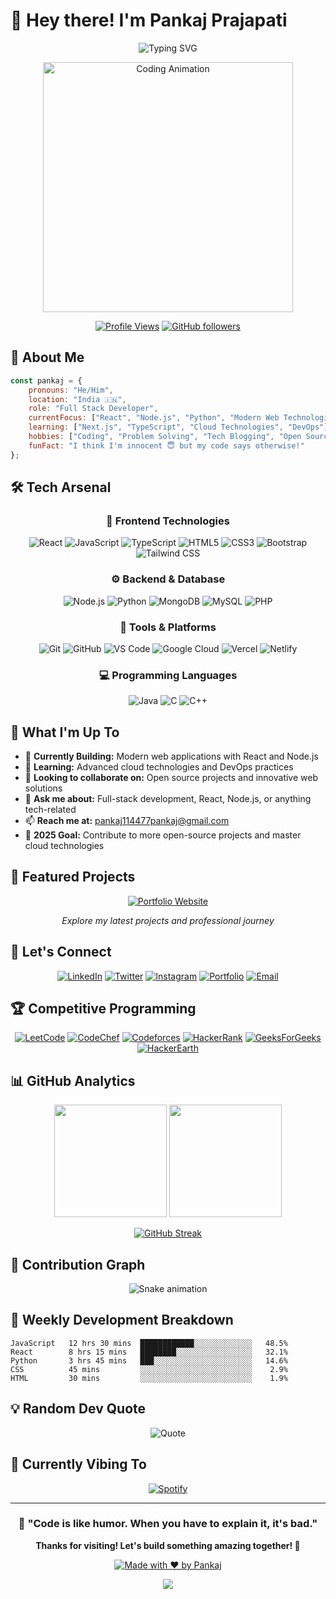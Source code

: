 # 👋 Hey there! I'm **Pankaj Prajapati**

<div align="center">
  
  ![Typing SVG](https://readme-typing-svg.herokuapp.com?font=Fira+Code&size=24&duration=3000&pause=1000&color=00D8FF&center=true&vCenter=true&width=600&lines=Full+Stack+Developer+%F0%9F%9A%80;React+%7C+Node.js+%7C+Python+Expert;Building+Amazing+Web+Experiences;Always+Learning+New+Technologies!)

  <img src="https://media.giphy.com/media/qgQUggAC3Pfv687qPC/giphy.gif" width="400" alt="Coding Animation"/>
  
  [![Profile Views](https://komarev.com/ghpvc/?username=pankaj143p&label=Profile%20Views&color=00d8ff&style=for-the-badge)](https://github.com/pankaj143p)
  [![GitHub followers](https://img.shields.io/github/followers/pankaj143p?label=Followers&style=for-the-badge&color=00d8ff)](https://github.com/pankaj143p)
  
</div>

## 🚀 About Me

```javascript
const pankaj = {
    pronouns: "He/Him",
    location: "India 🇮🇳",
    role: "Full Stack Developer",
    currentFocus: ["React", "Node.js", "Python", "Modern Web Technologies"],
    learning: ["Next.js", "TypeScript", "Cloud Technologies", "DevOps"],
    hobbies: ["Coding", "Problem Solving", "Tech Blogging", "Open Source"],
    funFact: "I think I'm innocent 😇 but my code says otherwise!"
};
```

## 🛠️ Tech Arsenal

<div align="center">

### 🎨 Frontend Technologies
![React](https://img.shields.io/badge/React-20232A?style=for-the-badge&logo=react&logoColor=61DAFB)
![JavaScript](https://img.shields.io/badge/JavaScript-323330?style=for-the-badge&logo=javascript&logoColor=F7DF1E)
![TypeScript](https://img.shields.io/badge/TypeScript-007ACC?style=for-the-badge&logo=typescript&logoColor=white)
![HTML5](https://img.shields.io/badge/HTML5-E34F26?style=for-the-badge&logo=html5&logoColor=white)
![CSS3](https://img.shields.io/badge/CSS3-1572B6?style=for-the-badge&logo=css3&logoColor=white)
![Bootstrap](https://img.shields.io/badge/Bootstrap-563D7C?style=for-the-badge&logo=bootstrap&logoColor=white)
![Tailwind CSS](https://img.shields.io/badge/Tailwind_CSS-38B2AC?style=for-the-badge&logo=tailwind-css&logoColor=white)

### ⚙️ Backend & Database
![Node.js](https://img.shields.io/badge/Node.js-339933?style=for-the-badge&logo=nodedotjs&logoColor=white)
![Python](https://img.shields.io/badge/Python-FFD43B?style=for-the-badge&logo=python&logoColor=blue)
![MongoDB](https://img.shields.io/badge/MongoDB-4EA94B?style=for-the-badge&logo=mongodb&logoColor=white)
![MySQL](https://img.shields.io/badge/MySQL-005C84?style=for-the-badge&logo=mysql&logoColor=white)
![PHP](https://img.shields.io/badge/PHP-777BB4?style=for-the-badge&logo=php&logoColor=white)

### 🔧 Tools & Platforms
![Git](https://img.shields.io/badge/Git-F05032?style=for-the-badge&logo=git&logoColor=white)
![GitHub](https://img.shields.io/badge/GitHub-100000?style=for-the-badge&logo=github&logoColor=white)
![VS Code](https://img.shields.io/badge/VS_Code-0078D4?style=for-the-badge&logo=visual%20studio%20code&logoColor=white)
![Google Cloud](https://img.shields.io/badge/Google_Cloud-4285F4?style=for-the-badge&logo=google-cloud&logoColor=white)
![Vercel](https://img.shields.io/badge/Vercel-000000?style=for-the-badge&logo=vercel&logoColor=white)
![Netlify](https://img.shields.io/badge/Netlify-00C7B7?style=for-the-badge&logo=netlify&logoColor=white)

### 💻 Programming Languages
![Java](https://img.shields.io/badge/Java-ED8B00?style=for-the-badge&logo=openjdk&logoColor=white)
![C](https://img.shields.io/badge/C-00599C?style=for-the-badge&logo=c&logoColor=white)
![C++](https://img.shields.io/badge/C++-00599C?style=for-the-badge&logo=cplusplus&logoColor=white)

</div>

## 🌟 What I'm Up To

- 🔭 **Currently Building:** Modern web applications with React and Node.js
- 🌱 **Learning:** Advanced cloud technologies and DevOps practices
- 👯 **Looking to collaborate on:** Open source projects and innovative web solutions
- 💬 **Ask me about:** Full-stack development, React, Node.js, or anything tech-related
- 📫 **Reach me at:** [pankaj114477pankaj@gmail.com](mailto:pankaj114477pankaj@gmail.com)
- 🎯 **2025 Goal:** Contribute to more open-source projects and master cloud technologies

## 🚀 Featured Projects

<div align="center">
  
  [![Portfolio Website](https://img.shields.io/badge/🌐_Portfolio_Website-Visit_Now-00d8ff?style=for-the-badge)](https://www.pankaj07.me/)
  
  *Explore my latest projects and professional journey*
  
</div>

## 🤝 Let's Connect

<div align="center">
  
  [![LinkedIn](https://img.shields.io/badge/LinkedIn-0077B5?style=for-the-badge&logo=linkedin&logoColor=white)](https://www.linkedin.com/in/pankaj-prajapati-7619bb226/)
  [![Twitter](https://img.shields.io/badge/Twitter-1DA1F2?style=for-the-badge&logo=twitter&logoColor=white)](https://twitter.com/pankaj07__)
  [![Instagram](https://img.shields.io/badge/Instagram-E4405F?style=for-the-badge&logo=instagram&logoColor=white)](https://www.instagram.com/pankaj07._/)
  [![Portfolio](https://img.shields.io/badge/Portfolio-000000?style=for-the-badge&logo=About.me&logoColor=white)](https://www.pankaj07.me/)
  [![Email](https://img.shields.io/badge/Email-D14836?style=for-the-badge&logo=gmail&logoColor=white)](mailto:pankaj114477pankaj@gmail.com)
  
</div>

## 🏆 Competitive Programming

<div align="center">
  
  [![LeetCode](https://img.shields.io/badge/-LeetCode-FFA116?style=for-the-badge&logo=LeetCode&logoColor=black)](https://leetcode.com/pankaj077/)
  [![CodeChef](https://img.shields.io/badge/-CodeChef-5B4638?style=for-the-badge&logo=CodeChef&logoColor=white)](https://www.codechef.com/users/pankaj143p)
  [![Codeforces](https://img.shields.io/badge/-Codeforces-445f9d?style=for-the-badge&logo=Codeforces&logoColor=white)](https://codeforces.com/profile/pankajp)
  [![HackerRank](https://img.shields.io/badge/-Hackerrank-2EC866?style=for-the-badge&logo=HackerRank&logoColor=white)](https://www.hackerrank.com/pankaj114477pan1)
  [![GeeksForGeeks](https://img.shields.io/badge/-GeeksforGeeks-0F9D58?style=for-the-badge&logo=GeeksforGeeks&logoColor=white)](https://auth.geeksforgeeks.org/user/pankaj07)
  [![HackerEarth](https://img.shields.io/badge/-HackerEarth-323754?style=for-the-badge&logo=HackerEarth&logoColor=white)](https://www.hackerearth.com/@pankaj2251)
  
</div>

## 📊 GitHub Analytics

<div align="center">
  
  <img height="180em" src="https://github-readme-stats-eight-theta.vercel.app/api?username=pankaj143p&show_icons=true&theme=algolia&include_all_commits=true&count_private=true"/>
  <img height="180em" src="https://github-readme-stats-eight-theta.vercel.app/api/top-langs/?username=pankaj143p&layout=compact&langs_count=8&theme=algolia"/>
  
</div>

<div align="center">
  
  [![GitHub Streak](https://github-readme-streak-stats.herokuapp.com/?user=pankaj143p&theme=algolia)](https://github.com/pankaj143p)
  
</div>

## 🐍 Contribution Graph

<div align="center">
  
  ![Snake animation](https://github.com/pankaj143p/pankaj143p/blob/output/github-contribution-grid-snake.svg)
  
</div>

## 🎯 Weekly Development Breakdown

<!--START_SECTION:waka-->
```text
JavaScript   12 hrs 30 mins  ████████████░░░░░░░░░░░░░   48.5%
React        8 hrs 15 mins   ████████░░░░░░░░░░░░░░░░░   32.1%
Python       3 hrs 45 mins   ███░░░░░░░░░░░░░░░░░░░░░░   14.6%
CSS          45 mins         ░░░░░░░░░░░░░░░░░░░░░░░░░    2.9%
HTML         30 mins         ░░░░░░░░░░░░░░░░░░░░░░░░░    1.9%
```
<!--END_SECTION:waka-->

## 💡 Random Dev Quote

<div align="center">
  
  ![Quote](https://quotes-github-readme.vercel.app/api?type=horizontal&theme=tokyonight)
  
</div>

## 🎵 Currently Vibing To

<div align="center">
  
  [![Spotify](https://novatorem-pankaj143p.vercel.app/api/spotify)](https://open.spotify.com/user/pankaj143p)
  
</div>

---

<div align="center">
  
  ### 🚀 "Code is like humor. When you have to explain it, it's bad." 
  
  **Thanks for visiting! Let's build something amazing together! 🌟**
  
  [![Made with ❤️ by Pankaj](https://img.shields.io/badge/Made%20with%20%E2%9D%A4%EF%B8%8F%20by-Pankaj%20Prajapati-red?style=for-the-badge)](https://github.com/pankaj143p)
  
</div>

<div align="center">
  <img src="https://capsule-render.vercel.app/api?type=waving&color=gradient&height=100&section=footer"/>
</div>
